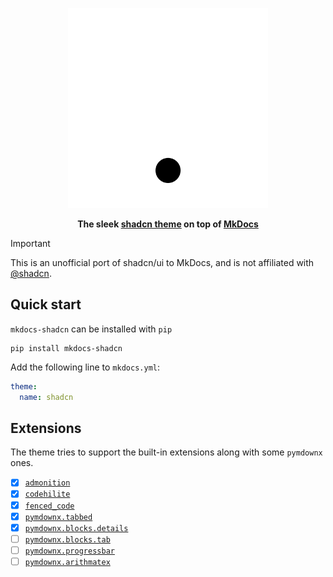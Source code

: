 <p align="center">
  <a href="https://asiffer.github.io/mkdocs-shadcn/">
    <img src="https://raw.githubusercontent.com/asiffer/mkdocs-shadcn/master/.github/assets/logo.svg" width="320" alt="mkdocs-shadcn">
  </a>
</p>

<p align="center">
    <b>The sleek <a href="https://ui.shadcn.com/">shadcn theme</a> on top of <a href="https://www.mkdocs.org/">MkDocs</a></b>
</p>

> [!IMPORTANT]  
> This is an unofficial port of shadcn/ui to MkDocs, and is not affiliated with [@shadcn](https://twitter.com/shadcn).

## Quick start

`mkdocs-shadcn` can be installed with `pip`

```shell
pip install mkdocs-shadcn
```

Add the following line to `mkdocs.yml`:

```yaml
theme:
  name: shadcn
```

## Extensions

The theme tries to support the built-in extensions along with some `pymdownx` ones. 

- [x] [`admonition`](https://python-markdown.github.io/extensions/admonition/)
- [x] [`codehilite`](https://python-markdown.github.io/extensions/code_hilite/)
- [x] [`fenced_code`](https://python-markdown.github.io/extensions/fenced_code_blocks/)
- [x] [`pymdownx.tabbed`](https://facelessuser.github.io/pymdown-extensions/extensions/tabbed/)
- [x] [`pymdownx.blocks.details`](https://facelessuser.github.io/pymdown-extensions/extensions/blocks/plugins/details/) 
- [ ] [`pymdownx.blocks.tab`](https://facelessuser.github.io/pymdown-extensions/extensions/blocks/plugins/tab/) 
- [ ] [`pymdownx.progressbar`](https://facelessuser.github.io/pymdown-extensions/extensions/progressbar/)
- [ ] [`pymdownx.arithmatex`](https://facelessuser.github.io/pymdown-extensions/extensions/arithmatex/)